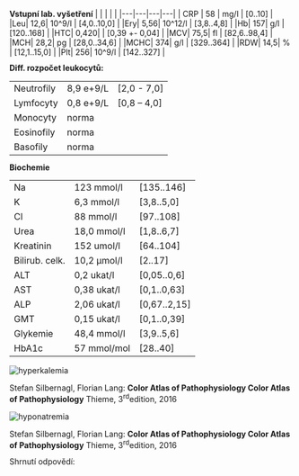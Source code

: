 
<div class="w3-row">
<bdl-tabs idlist="biochemie,hyperkalemia,dehydratation" titlelist="Výsledky vyšetření, Hyperkalémie,Dehydratace"></bdl-tabs>
<div id="biochemie">
<div class="w3-third">
<div class="w3-sand w3-large w3-padding w3-margin">


**Vstupní lab. vyšetření**
| | | | |
|---|---|---|---|
| CRP | 58 | mg/l | [0..10] |
|Leu| 12,6| 10^9/l |	[4,0..10,0] |
|Ery| 5,56| 10^12/l |	[3,8..4,8] |
|Hb| 157| g/l |		[120..168] |
|HTC| 0,420| |		[0,39 +- 0,04] |
|MCV| 75,5| fl |		[82,6..98,4] |
|MCH| 28,2| pg |		[28,0..34,6] |
|MCHC| 374| g/l |		[329..364] |
|RDW| 14,5| % |		[12,1..15,0] |
|Plt| 256| 10^9/l | 		[142..327] |

</div>

</div>
<div class="w3-third">
<div class="w3-sand w3-large w3-padding w3-margin" style="line-height:0.9">

**Diff. rozpočet leukocytů:**

| | | |
|----|------------|------------|
| Neutrofily | 8,9 e+9/L| [2,0 - 7,0] |
| Lymfocyty | 0,8 e+9/L | [0,8 – 4,0] |
| Monocyty | norma | |
| Eosinofily | norma | |
| Basofily | norma | |
**Biochemie**

| | | |
|----|------------|------------|
| Na | 123 mmol/l | [135..146] |
| K | 6,3 mmol/l | [3,8..5,0] |
| Cl | 88 mmol/l | [97..108] |
| Urea | 18,0 mmol/l | [1,8..6,7] |
| Kreatinin | 152 umol/l | [64..104] |
| Bilirub. celk. | 10,2 μmol/l | [2..17] |
| ALT | 0,2 ukat/l | [0,05..0,6] |
| AST | 0,38 ukat/l | [0,1..0,63] |
| ALP | 2,06 ukat/l | [0,67..2,15] |
| GMT | 0,15 ukat/l | [0,1..0,39] |
| Glykemie |  48,4 mmol/l | [3,9..5,6] |
| HbA1c | 57 mmol/mol | [28..40] |

</div>
</div>
</div>

<div class="w3-twothird" id="hyperkalemia">

![hyperkalemia](hyperkalemia.jpg)

Stefan Silbernagl, Florian Lang: **Color Atlas of Pathophysiology
Color Atlas of Pathophysiology** Thieme, 3<sup>rd</sup>edition, 2016 

</div>
<div class="w3-twothird" id="dehydratation">

![hyponatremia](hyponatremia.jpg)

Stefan Silbernagl, Florian Lang: **Color Atlas of Pathophysiology
Color Atlas of Pathophysiology** Thieme, 3<sup>rd</sup>edition, 2016 

</div>


<div class="w3-third  w3-xlarge w3-palatino" style="line-height:1.0">

<div class="w3-padding w3-margin">
<bdl-quizx id="q2.1" type="choice2" 
          question="2.1 Proč má pacient normální hematokrit (0,42), ale erytrocyty mají nižší MCV?" 
          answers="A. Hemokoncentrace a hyperosmolarita z osmotické diurézy zmenšují MCV erytrocytů, ruční dopočet hodnot může také ovlivnit výsledky.|B. Erytrocyty ztrácejí část své membrány průchodem slezinou kvůli poškození v hyperosmolárním prostředí, což snižuje MCV, ale protože nejsou destruovány, hematokrit zůstává normální." 
          correctoptions="true|false" 
          explanations="ano|ne" 
          buttontitle="zkontrolovat odpověď"></bdl-quizx>

<bdl-quizx id="q2.2" type="choice2" 
           question="2.2 Jaký je důvod leukocytózy a co by bylo vhodné doplnit za další vyšetření?" 
           answers="A. Pro vyšetření leukocytózy bych doporučil diferenciální rozpočet leukocytů a CRP test. Leukocytóza a zvýšené CRP na 58 mg/L, hlavně z neutrofilů, naznačují infekci a stresovou reakci, s vyplavením neutrofilů z kostní dřeně a sleziny kvůli glukokortikoidům.|B. Pacient má suspektní konkomitantní hematologické onemocnění. Pacientovi doporučuji provést průtokovou cytometrie z periferní krve a trepanobiopsii k ověření či vyloučení možné leukémie nebo leukemizovaného lymfomu." 
           correctoptions="true|false" 
           explanations="ano|ne" 
           buttontitle="zkontrolovat odpověď"></bdl-quizx>
<bdl-quizx id="q2.3" type="choice2" 
           question="2.3 Proč má pacient hyponatrémii?" 
           answers="A. Hyponatrémie je způsobena osmotickou diurézou a přesuny vody z buněk do extracelulárního prostoru při hyperglykémii, které ředí sodík, a sníženou exkrecí vody díky ADH. Zvracení může také přispět ke ztrátě sodíku.|B. U pacienta je narušena tubulární funkce kvůli dehydrataci, hlavně v proximálním tubulu, což způsobuje zvýšenou frakční exkreci sodíku a ztráty sodíku potem z aktivace stresové reakce a vegetativního nervového systému." 
           correctoptions="true|false" 
           explanations="ano|ne" 
           buttontitle="zkontrolovat odpověď"></bdl-quizx>
<bdl-quizx id="q2.4" type="choice2" 
           question="2.4 Proč má pacient hyperkalémii?" 
           answers="A. Ledviny vyměňují kalium za glukózu, což vede k retenci kalia při snaze snížit glykémii a používání kalia k regulaci acidobazické rovnováhy.|B. Nedostatek inzulinu způsobuje produkci ketonů a acidózu, což vede k přesunu kalia z buněk a nedostatečnému vracení do buněk, při dlouhodobé komplikaci dochází k proteokatabolismu svalů." 
           correctoptions="false|true" 
           explanations="ne|ano" 
           buttontitle="zkontrolovat odpověď"></bdl-quizx>
<bdl-quizx id="q2.5" type="choice2" 
           question="2.5 Proč má pacient hyperglykémii?" 
           answers="A. Hyperglykémie je způsobena absolutním nedostatkem inzulinu a nadprodukcí glukagonu, což brání vstupu glukózy do buněk a stimuluje glukoneogenezi v játrech.|B. Vzniká aktivací stresové reakce, která uvolňuje glukózu ze zásob a při nedostatku inzulinu dochází k její nadměrné retenci intracelulárně, zatímco tělo zvyšuje glykémii extracelulárně glukoneogenezí ve svalech a podkoží." 
           correctoptions="true|false" 
           explanations="ano|ne" 
           buttontitle="zkontrolovat odpověď"></bdl-quizx>
<bdl-quizx id="q2.6" type="choice2" 
           question="2.6 Co byste doplnili za vyšetření ke zhodnocení aktuální akutní poruchy vnitřního prostředí?" 
           answers="A. Glykovaný hemoglobin|B. protilátky proti inzulinu a buňkám ostrůvků|C. ASTRUP" 
           correctoptions="false|false|true" 
           explanations="ne|ne|ano" 
           buttontitle="zkontrolovat odpověď"></bdl-quizx>
<bdl-quiz-summary id="qs1">
  Shrnutí odpovědí:
</bdl-quiz-summary>          
<bdl-quiz-control ids="q2.1,q2.2,q2.3,q2.4,q2.5,q2.6,qs1"></bdl-quiz-control>          
</div>
</div>

</div>
